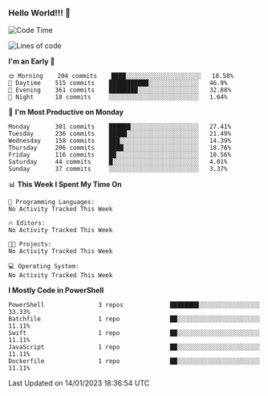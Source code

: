### Hello World!!! 👋

<!--
**kekotek/kekotek** is a ✨ _special_ ✨ repository because its `README.md` (this file) appears on your GitHub profile.

Here are some ideas to get you started:

- 🔭 I’m currently working on ...
- 🌱 I’m currently learning ...
- 👯 I’m looking to collaborate on ...
- 🤔 I’m looking for help with ...
- 💬 Ask me about ...
- 📫 How to reach me: ...
- 😄 Pronouns: ...
- ⚡ Fun fact: ...
-->

<!--START_SECTION:waka-->
![Code Time](http://img.shields.io/badge/Code%20Time-361%20hrs%2013%20mins-blue)

![Lines of code](https://img.shields.io/badge/From%20Hello%20World%20I%27ve%20Written-20%20Thousand%20lines%20of%20code-blue)

**I'm an Early 🐤** 

```text
🌞 Morning    204 commits    ████░░░░░░░░░░░░░░░░░░░░░   18.58% 
🌆 Daytime    515 commits    ███████████░░░░░░░░░░░░░░   46.9% 
🌃 Evening    361 commits    ████████░░░░░░░░░░░░░░░░░   32.88% 
🌙 Night      18 commits     ░░░░░░░░░░░░░░░░░░░░░░░░░   1.64%

```
📅 **I'm Most Productive on Monday** 

```text
Monday       301 commits    ██████░░░░░░░░░░░░░░░░░░░   27.41% 
Tuesday      236 commits    █████░░░░░░░░░░░░░░░░░░░░   21.49% 
Wednesday    158 commits    ███░░░░░░░░░░░░░░░░░░░░░░   14.39% 
Thursday     206 commits    ████░░░░░░░░░░░░░░░░░░░░░   18.76% 
Friday       116 commits    ██░░░░░░░░░░░░░░░░░░░░░░░   10.56% 
Saturday     44 commits     █░░░░░░░░░░░░░░░░░░░░░░░░   4.01% 
Sunday       37 commits     ░░░░░░░░░░░░░░░░░░░░░░░░░   3.37%

```


📊 **This Week I Spent My Time On** 

```text
💬 Programming Languages: 
No Activity Tracked This Week

🔥 Editors: 
No Activity Tracked This Week

🐱‍💻 Projects: 
No Activity Tracked This Week

💻 Operating System: 
No Activity Tracked This Week

```

**I Mostly Code in PowerShell** 

```text
PowerShell               3 repos             ████████░░░░░░░░░░░░░░░░░   33.33% 
Batchfile                1 repo              ██░░░░░░░░░░░░░░░░░░░░░░░   11.11% 
Swift                    1 repo              ██░░░░░░░░░░░░░░░░░░░░░░░   11.11% 
JavaScript               1 repo              ██░░░░░░░░░░░░░░░░░░░░░░░   11.11% 
Dockerfile               1 repo              ██░░░░░░░░░░░░░░░░░░░░░░░   11.11%

```



 Last Updated on 14/01/2023 18:36:54 UTC
<!--END_SECTION:waka-->
